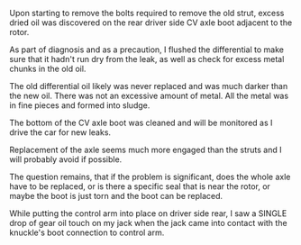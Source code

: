 Upon starting to remove the bolts required to remove the old strut, excess dried oil was discovered on the rear driver side CV axle boot adjacent to the rotor. 

As part of diagnosis and as a precaution, I flushed the differential to make sure that it hadn't run dry from the leak, as well as check for excess metal chunks in the old oil.

The old differential oil likely was never replaced and was much darker than the new oil. There was not an excessive amount of metal. All the metal was in fine pieces and formed into sludge. 

The bottom of the CV axle boot was cleaned and will be monitored as I drive the car for new leaks. 

Replacement of the axle seems much more engaged than the struts and I will probably avoid if possible. 

The question remains, that if the problem is significant, does the whole axle have to be replaced, or is there a specific seal that is near the rotor, or maybe the boot is just torn and the boot can be replaced. 

While putting the control arm into place on driver side rear, I saw a SINGLE drop of gear oil touch on my jack when the jack came into contact with the knuckle's boot connection to control arm.